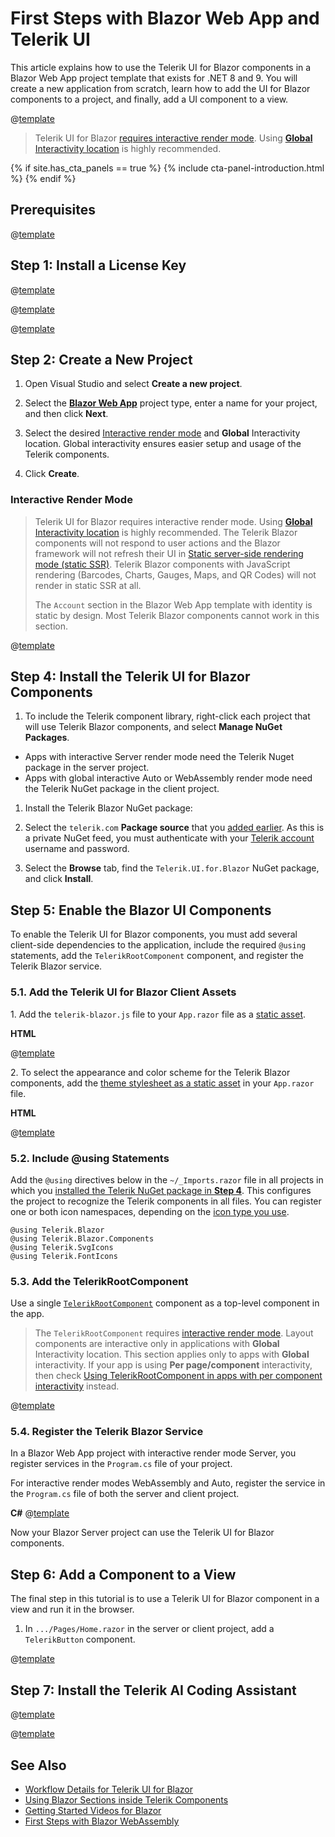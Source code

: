 
# First Steps with Blazor Web App and Telerik UI

This article explains how to use the Telerik UI for Blazor components in a Blazor Web App project template that exists for .NET 8 and 9. You will create a new application from scratch, learn how to add the UI for Blazor components to a project, and finally, add a UI component to a view.

@[template](/_contentTemplates/common/get-started.md#prerequisites-tip)

> Telerik UI for Blazor [requires interactive render mode](#interactive-render-mode). Using [**Global** Interactivity location](https://learn.microsoft.com/en-us/aspnet/core/blazor/components/render-modes?view=aspnetcore-9.0#apply-a-render-mode-to-the-entire-app) is highly recommended.

{% if site.has_cta_panels == true %}
{% include cta-panel-introduction.html %}
{% endif %}

## Prerequisites

@[template](/_contentTemplates/common/get-started.md#prerequisites-download)

## Step 1: Install a License Key

@[template](/_contentTemplates/common/get-started.md#license-key-version)

@[template](/_contentTemplates/common/get-started.md#license-key-manual-steps)

@[template](/_contentTemplates/common/get-started.md#license-key-know-more-link)

## Step 2: Create a New Project

1. Open Visual Studio and select **Create a new project**.

1. Select the [**Blazor Web App**](https://learn.microsoft.com/en-us/aspnet/core/blazor/project-structure?view=aspnetcore-8.0#blazor-web-app) project type, enter a name for your project, and then click **Next**.

1. Select the desired [Interactive render mode](https://learn.microsoft.com/en-us/aspnet/core/blazor/components/render-modes?view=aspnetcore-8.0#render-modes) and **Global** Interactivity location. Global interactivity ensures easier setup and usage of the Telerik components.

1. Click **Create**.

### Interactive Render Mode

> Telerik UI for Blazor requires interactive render mode. Using [**Global** Interactivity location](https://learn.microsoft.com/en-us/aspnet/core/blazor/components/render-modes?view=aspnetcore-9.0#apply-a-render-mode-to-the-entire-app) is highly recommended.
> The Telerik Blazor components will not respond to user actions and the Blazor framework will not refresh their UI in [Static server-side rendering mode (static SSR)](https://learn.microsoft.com/en-us/aspnet/core/blazor/components/render-modes?view=aspnetcore-9.0#static-server-side-rendering-static-ssr). Telerik Blazor components with JavaScript rendering (Barcodes, Charts, Gauges, Maps, and QR Codes) will not render in static SSR at all.
>
> The `Account` section in the Blazor Web App template with identity is static by design. Most Telerik Blazor components cannot work in this section.

@[template](/_contentTemplates/common/get-started.md#add-nuget-feed)

## Step 4: Install the Telerik UI for Blazor Components

1. To include the Telerik component library, right-click each project that will use Telerik Blazor components, and select **Manage NuGet Packages**.

* Apps with interactive Server render mode need the Telerik Nuget package in the server project.
* Apps with global interactive Auto or WebAssembly render mode need the Telerik NuGet package in the client project.

1. Install the Telerik Blazor NuGet package:

1. Select the `telerik.com` **Package source** that you [added earlier](#step-3-add-the-telerik-nuget-feed-to-visual-studio). As this is a private NuGet feed, you must authenticate with your [Telerik account](https://www.telerik.com/account/) username and password.
1. Select the **Browse** tab, find the `Telerik.UI.for.Blazor` NuGet package, and click **Install**.

## Step 5: Enable the Blazor UI Components

To enable the Telerik UI for Blazor components, you must add several client-side dependencies to the application, include the required `@using` statements, add the `TelerikRootComponent` component, and register the Telerik Blazor service.

### 5.1. Add the Telerik UI for Blazor Client Assets

1\. Add the `telerik-blazor.js` file to your `App.razor` file as a [static asset](slug:getting-started/what-you-need#css-theme-and-javascript-files).

**HTML**

@[template](/_contentTemplates/common/js-interop-file.md#js-interop-file-snippet)

2\. To select the appearance and color scheme for the Telerik Blazor components, add the [theme stylesheet as a static asset](slug:themes-overview#using-a-theme) in your `App.razor` file.

**HTML**

@[template](/_contentTemplates/common/js-interop-file.md#theme-static-asset-snippet)

### 5.2. Include @using Statements

Add the `@using` directives below in the `~/_Imports.razor` file in all projects in which you [installed the Telerik NuGet package in **Step 4**](#step-4-install-the-telerik-ui-for-blazor-components). This configures the project to recognize the Telerik components in all files. You can register one or both icon namespaces, depending on the [icon type you use](slug:common-features-icons).

````RAZOR.skip-repl _Imports.razor
@using Telerik.Blazor
@using Telerik.Blazor.Components
@using Telerik.SvgIcons
@using Telerik.FontIcons
````

### 5.3. Add the TelerikRootComponent

Use a single [`TelerikRootComponent`](slug:rootcomponent-overview) component as a top-level component in the app.

> The `TelerikRootComponent` requires [interactive render mode](https://learn.microsoft.com/en-us/aspnet/core/blazor/components/render-modes). Layout components are interactive only in applications with **Global** Interactivity location. This section applies only to apps with **Global** interactivity. If your app is using **Per page/component** interactivity, then check [Using TelerikRootComponent in apps with per component interactivity](slug:rootcomponent-percomponent) instead.

@[template](/_contentTemplates/common/get-started.md#root-component-main-layout)

### 5.4. Register the Telerik Blazor Service

In a Blazor Web App project with interactive render mode Server, you register services in the `Program.cs` file of your project.

For interactive render modes WebAssembly and Auto, register the service in the `Program.cs` file of both the server and client project.

**C#**
@[template](/_contentTemplates/common/js-interop-file.md#register-telerik-service-server)

Now your Blazor Server project can use the Telerik UI for Blazor components.

## Step 6: Add a Component to a View

The final step in this tutorial is to use a Telerik UI for Blazor component in a view and run it in the browser.

1. In `.../Pages/Home.razor` in the server or client project, add a `TelerikButton` component.

@[template](/_contentTemplates/common/get-started.md#add-component-sample)

## Step 7: Install the Telerik AI Coding Assistant

@[template](/_contentTemplates/common/get-started.md#ai-coding-assistant-ad)

@[template](/_contentTemplates/common/get-started.md#next-steps-after-getting-started)

## See Also

* [Workflow Details for Telerik UI for Blazor](slug:getting-started/what-you-need)
* [Using Blazor Sections inside Telerik Components](slug:common-kb-net8-sections)
* [Getting Started Videos for Blazor](https://www.youtube.com/watch?v=aaRAZYaJ4xc&list=PLvmaC-XMqeBYPTwcm478vs8Rujq2tiVJo)
* [First Steps with Blazor WebAssembly](slug:getting-started/client-side)
